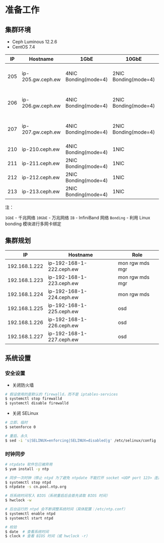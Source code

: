 # 准备工作

## 集群环境

* Ceph Luminous 12.2.6
* CentOS 7.4

| IP  | Hostname          | 1GbE                 | 10GbE                | IB  | Role            |
| --- | ----------------- | -------------------- | -------------------- | --- | --------------- |
| 205 | ip-205.gw.ceph.ew | 4NIC Bonding(mode=4) | 2NIC Bonding(mode=4) | Y   | mon rgw mds mgr |
| 206 | ip-206.gw.ceph.ew | 4NIC Bonding(mode=4) | 2NIC Bonding(mode=4) | N   | mon rgw mds mgr |
| 207 | ip-207.gw.ceph.ew | 4NIC Bonding(mode=4) | 2NIC Bonding(mode=4) | N   | mon rgw mds mgr |
| 210 | ip-210.ceph.ew    | 4NIC Bonding(mode=4) | 1NIC                 | Y   | osd             |
| 211 | ip-211.ceph.ew    | 2NIC Bonding(mode=4) | 1NIC                 | Y   | osd             |
| 212 | ip-212.ceph.ew    | 2NIC Bonding(mode=4) | 1NIC                 | Y   | osd             |
| 213 | ip-213.ceph.ew    | 2NIC Bonding(mode=4) | 1NIC                 | Y   | osd             |

注：

`1GbE` - 千兆网络
`10GbE` - 万兆网络
`IB` - InfiniBand 网络
`Bonding` - 利用 Linux bonding 模块进行多网卡绑定

## 集群规划

| IP            | Hostname                 | Role            |
| ------------- | ------------------------ | --------------- |
| 192.168.1.222 | ip-192-168-1-222.ceph.ew | mon rgw mds mgr |
| 192.168.1.223 | ip-192-168-1-223.ceph.ew | mon rgw mds mgr |
| 192.168.1.224 | ip-192-168-1-224.ceph.ew | mon rgw mds     |
| 192.168.1.225 | ip-192-168-1-225.ceph.ew | osd             |
| 192.168.1.226 | ip-192-168-1-226.ceph.ew | osd             |
| 192.168.1.227 | ip-192-168-1-227.ceph.ew | osd             |

## 系统设置

### 安全设置

* 关闭防火墙

```sh
# 假设使用的是默认的 firewalld，而不是 iptables-services
$ systemctl stop firewalld
$ systemctl disable firewalld
```

* 关闭 SELinux

```sh
# 立即、临时
$ setenforce 0

# 重启、永久
$ sed -i 's|SELINUX=enforcing|SELINUX=disabled|g' /etc/selinux/config
```

### 时钟同步

```sh
# ntpdate 软件包已被弃用
$ yum install -y ntp

# 同步一次时钟（停止 ntpd 为了避免 ntpdate 不能打开 socket <UDP port 123> 连接 ntp 服务器）
$ systemctl stop ntpd
$ ntpdate -s cn.pool.ntp.org

# 将系统时间写入 BIOS（系统重启后会首先读取 BIOS 时间）
$ hwclock -w

# 后台运行的 ntpd 会不断调整系统时间（具体配置：/etc/ntp.conf）
$ systemctl enable ntpd
$ systemctl start ntpd

# 校验
$ date  # 查看系统时间
$ clock # 查看 BIOS 时间（或 hwclock -r）
```
